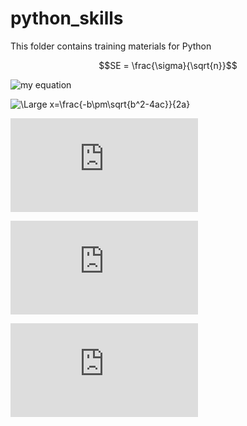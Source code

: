 # python_skills

This folder contains training materials for Python

```math
SE = \frac{\sigma}{\sqrt{n}}
```
![my equation](https://latex.codecogs.com/gif.download?%5Czeta%28s%29%20%3D%20%5Csum_%7Bn%3D1%7D%5E%5Cinfty%20%5Cfrac%7B1%7D%7Bn%5Es%7D)


<img src="https://latex.codecogs.com/svg.latex?\Large&space;x=\frac{-b\pm\sqrt{b^2-4ac}}{2a}" title="\Large x=\frac{-b\pm\sqrt{b^2-4ac}}{2a}" />

![equation](http://www.sciweavers.org/tex2img.php?eq=1%2Bsin%28mc%5E2%29&bc=White&fc=Black&im=jpg&fs=12&ff=arev&edit=)

![\Large x=\frac{-b\pm\sqrt{b^2-4ac}}{2a}](https://latex.codecogs.com/svg.latex?x%3D%5Cfrac%7B-b%5Cpm%5Csqrt%7Bb%5E2-4ac%7D%7D%7B2a%7D)

![equation](http://latex.codecogs.com/gif.latex?P%28s%20%7C%20O_t%20%29%3D%5Ctext%20%7B%20Probability%20of%20a%20sensor%20reading%20value%20when%20sleep%20onset%20is%20observed%20at%20a%20time%20bin%20%7D%20t)

